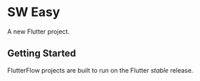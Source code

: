 # SW Easy

A new Flutter project.

## Getting Started

FlutterFlow projects are built to run on the Flutter _stable_ release.
